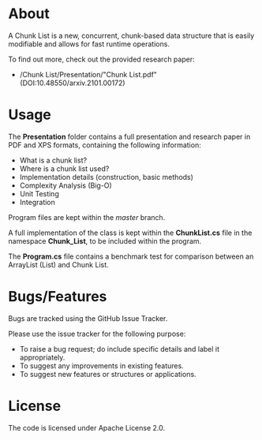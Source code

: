 # About
A Chunk List is a new, concurrent, chunk-based data structure that is easily modifiable and allows for fast runtime operations.

To find out more, check out the provided research paper:
  * /Chunk List/Presentation/"Chunk List.pdf" (DOI:10.48550/arxiv.2101.00172)

# Usage
The __Presentation__ folder contains a full presentation and research paper in PDF and XPS formats, containing the following information:
  * What is a chunk list?
  * Where is a chunk list used?
  * Implementation details (construction, basic methods)
  * Complexity Analysis (Big-O)
  * Unit Testing
  * Integration

Program files are kept within the _master_ branch.

A full implementation of the class is kept within the __ChunkList.cs__ file in the namespace __Chunk_List__, to be included within the program.

The __Program.cs__ file contains a benchmark test for comparison between an ArrayList (List<T>) and Chunk List.

# Bugs/Features
Bugs are tracked using the GitHub Issue Tracker.

Please use the issue tracker for the following purpose:
  * To raise a bug request; do include specific details and label it appropriately.
  * To suggest any improvements in existing features.
  * To suggest new features or structures or applications.

# License
The code is licensed under Apache License 2.0.
